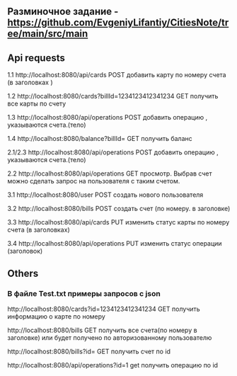 ## Разминочное задание - https://github.com/EvgeniyLifantiy/CitiesNote/tree/main/src/main ## 

## Api requests ##

1.1 http://localhost:8080/api/cards POST добавить карту по номеру счета (в заголовках )

1.2 http://localhost:8080/cards?billId=1234123412341234 GET получить все карты по счету

1.3 http://localhost:8080/api/operations POST добавить операцию , указываются счета.(тело)

1.4 http://localhost:8080/balance?billId= GET получить баланс

2.1/2.3  http://localhost:8080/api/operations POST добавить операцию , указываются счета.(тело)

2.2 http://localhost:8080/api/operations GET просмотр. Выбрав счет можно сделать запрос на пользователя с таким счетом.


3.1 http://localhost:8080/user POST создать нового пользователя 

3.2 http://localhost:8080/bills POST создать счет (по номеру. в заголовке)

3.3 http://localhost:8080/api/cards PUT изменить статус карты по номеру счета (в заголовках)

3.4 http://localhost:8080/api/operations PUT изменить статус операции (заголовок)

## Others

### В файле Test.txt примеры запросов c json 

http://localhost:8080/cards?id=1234123412341234 GET получить информацию о карте по номеру

http://localhost:8080/bills GET получить все счета(по номеру в заголовке) или будет получено по авторизованному пользователю

http://localhost:8080/bills?id= GET получить счет по id

http://localhost:8080/api/operations?id=1 get получить операцию по id


